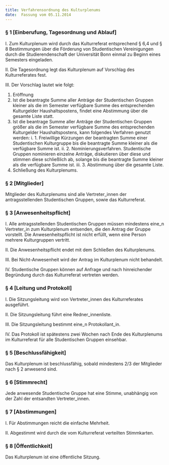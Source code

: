 ```yaml
---
title: Verfahrensordnung des Kulturplenums
date:  Fassung vom 05.11.2014
---
```


### § 1 [Einberufung, Tagesordnung und Ablauf]

I\. Zum Kulturplenum wird durch das Kulturreferat entsprechend § 6,4 und § 8
Bestimmungen über die Förderung von Studentischen Vereinigungen durch die
Studierendenschaft der Universität Bonn einmal zu Beginn eines Semesters
eingeladen.

II\. Die Tagesordnung legt das Kulturplenum auf Vorschlag des Kulturreferates fest.

III\. Der Vorschlag lautet wie folgt:

1. Eröffnung
2. Ist die beantragte Summe aller Anträge der Studentischen Gruppen kleiner als
die im Semester verfügbare Summe des entsprechenden Kulturgelder
Haushaltspostens, findet eine Abstimmung über die gesamte Liste statt.
3. Ist die beantrage Summe aller Anträge der Studentischen Gruppen größer als
die im Semester verfügbare Summe des entsprechenden Kulturgelder
Haushaltspostens, kann folgendes Verfahren genutzt werden:
    i. 1. Freiwillige Kürzungen der beantragten Summe einer Studentischen
       Kulturgruppe bis die beantragte Summe kleiner als die verfügbare
       Summe ist.
    ii. 2. Nominierungsverfahren. Studentische Gruppen nominieren einzelne
       Anträge, diskutieren über diese und stimmen diese schließlich ab,
       solange bis die beantragte Summe kleiner als die verfügbare Summe
       ist.
    iii. 3. Abstimmung über die gesamte Liste.
4. Schließung des Kulturplenums.


### § 2 [Mitglieder]

Mitglieder des Kulturplenums sind alle Vertreter_innen der antragsstellenden Studentischen
Gruppen, sowie das Kulturreferat.


### § 3 [Anwesenheitspflicht]

I\. Alle antragsstellenden Studentischen Gruppen müssen mindestens eine_n Vertreter_in
zum Kulturplenum entsenden, die den Antrag der Gruppe vorstellt. Die
Anwesenheitspflicht ist nicht erfüllt, wenn eine Person mehrere Kulturgruppen
vertritt.

II\. Die Anwesenheitspflicht endet mit dem Schließen des Kulturplenums.

III\. Bei Nicht-Anwesenheit wird der Antrag im Kulturplenum nicht behandelt.

IV\. Studentische Gruppen können auf Anfrage und nach hinreichender Begründung durch
das Kulturreferat vertreten werden.


### § 4 [Leitung und Protokoll]

I\. Die Sitzungsleitung wird von Vertreter_innen des Kulturreferates ausgeführt.

II\. Die Sitzungsleitung führt eine Redner_innenliste.

III\. Die Sitzungsleitung bestimmt eine_n Protokollant_in.

IV\. Das Protokoll ist spätestens zwei Wochen nach Ende des Kulturplenums im
Kulturreferat für alle Studentischen Gruppen einsehbar.


### § 5 [Beschlussfähigkeit]

Das Kulturplenum ist beschlussfähig, sobald mindestens 2/3 der Mitglieder nach § 2
anwesend sind.


### § 6 [Stimmrecht]
Jede anwesende Studentische Gruppe hat eine Stimme, unabhängig von der Zahl der
entsandten Vertreter_innen.


### § 7 [Abstimmungen]

I\. Für Abstimmungen reicht die einfache Mehrheit.

II\. Abgestimmt wird durch die vom Kulturreferat verteilten Stimmkarten.


### § 8 [Öffentlichkeit]

Das Kulturplenum ist eine öffentliche Sitzung.
